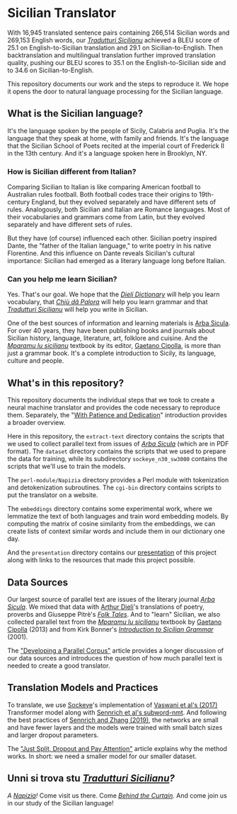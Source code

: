 # Sicilian Translator

With 16,945 translated sentence pairs containing 266,514 Sicilian words and 269,153 English words, our [_Tradutturi Sicilianu_](https://translate.napizia.com/) achieved a BLEU score of 25.1 on English-to-Sicilian translation and 29.1 on Sicilian-to-English.  Then backtranslation and multilingual translation further improved translation quality, pushing our BLEU scores to 35.1 on the English-to-Sicilian side and to 34.6 on Sicilian-to-English.

This repository documents our work and the steps to reproduce it.  We hope it opens the door to natural language processing for the Sicilian language.


##  What is the Sicilian language?

It's the language spoken by the people of Sicily, Calabria and Puglia.  It's the language that they speak at home, with family and friends.  It's the language that the Sicilian School of Poets recited at the imperial court of Frederick II in the 13th century.  And it's a language spoken here in Brooklyn, NY.

###  How is Sicilian different from Italian?

Comparing Sicilian to Italian is like comparing American football to Australian rules football. Both football codes trace their origins to 19th-century England, but they evolved separately and have different sets of rules. Analogously, both Sicilian and Italian are Romance languages. Most of their vocabularies and grammars come from Latin, but they evolved separately and have different sets of rules.

But they have (of course) influenced each other.  Sicilian poetry inspired Dante, the "father of the Italian language," to write poetry in his native Florentine.  And this influence on Dante reveals Sicilian's cultural importance:  Sicilian had emerged as a literary language long before Italian.

###  Can you help me learn Sicilian?

Yes.  That's our goal.  We hope that the [_Dieli Dictionary_](https://www.napizia.com/cgi-bin/sicilian.pl) will help you learn vocabulary, that [_Chiù dâ Palora_](https://www.napizia.com/cgi-bin/cchiu-da-palora.pl) will help you learn grammar and that [_Tradutturi Sicilianu_](https://translate.napizia.com/) will help you write in Sicilian.

One of the best sources of information and learning materials is [Arba Sicula](http://www.arbasicula.org/).  For over 40 years, they have been publishing books and journals about Sicilian history, language, literature, art, folklore and cuisine. And the [_Mparamu lu sicilianu_](http://www.arbasicula.org/LegasOnlineStore.html#!/26-Learn-Sicilian-Mparamu-lu-sicilianu-by-Gaetano-Cipolla/p/82865121/category=0) textbook by its editor, [Gaetano Cipolla](https://en.wikipedia.org/wiki/Gaetano_Cipolla), is more than just a grammar book.  It's a complete introduction to Sicily, its language, culture and people.


##  What's in this repository?

This repository documents the individual steps that we took to create a neural machine translator and provides the code necessary to reproduce them.  Separately, the "[With Patience and Dedication](https://www.doviak.net/pages/ml-sicilian/index.shtml)" introduction provides a broader overview.

Here in this repository, the `extract-text` directory contains the scripts that we used to collect parallel text from issues of [_Arba Sicula_](http://www.arbasicula.org/) (which are in PDF format).  The `dataset` directory contains the scripts that we used to prepare the data for training, while its subdirectory `sockeye_n30_sw3000` contains the scripts that we'll use to train the models.

The `perl-module/Napizia` directory provides a Perl module with tokenization and detokenization subroutines.  The `cgi-bin` directory contains scripts to put the translator on a website.

The `embeddings` directory contains some experimental work, where we lemmatize the text of both languages and train word embedding models.  By computing the matrix of cosine similarity from the embeddings, we can create lists of context similar words and include them in our dictionary one day.

And the `presentation` directory contains our [presentation](presentation/Sicilian-Translator.pdf) of this project along with links to the resources that made this project possible.


##  Data Sources

Our largest source of parallel text are issues of the literary journal [_Arba Sicula_](http://www.arbasicula.org/).  We mixed that data with [Arthur Dieli](http://www.dieli.net/)'s translations of poetry, proverbs and Giuseppe Pitrè's [_Folk Tales_](https://scn.wikipedia.org/wiki/F%C3%A0uli,_nueddi_e_cunti_pupulari_siciliani).  And to "learn" Sicilian, we also collected parallel text from the [_Mparamu lu sicilianu_](http://www.arbasicula.org/LegasOnlineStore.html#!/26-Learn-Sicilian-Mparamu-lu-sicilianu-by-Gaetano-Cipolla/p/82865121/category=0) textbook by [Gaetano Cipolla](https://en.wikipedia.org/wiki/Gaetano_Cipolla) (2013) and from Kirk Bonner's [_Introduction to Sicilian Grammar_](http://www.arbasicula.org/LegasOnlineStore.html#!/28-An-Introduction-to-Sicilian-Grammar-by-J-K-Kirk-Bonner-Edited-by-Gaetano-Cipolla/p/82865123/category=0) (2001).

The ["Developing a Parallel Corpus"](https://www.doviak.net/pages/ml-sicilian/ml-scn_p03.shtml) article provides a longer discussion of our data sources and introduces the question of how much parallel text is needed to create a good translator.


##  Translation Models and Practices

To translate, we use [Sockeye](https://awslabs.github.io/sockeye/)'s implementation of [Vaswani et al's (2017)](https://arxiv.org/abs/1706.03762) Transformer model along with [Sennrich et al's subword-nmt](https://github.com/rsennrich/subword-nmt).  And following the best practices of [Sennrich and Zhang (2019)](https://arxiv.org/abs/1905.11901), the networks are small and have fewer layers and the models were trained with small batch sizes and larger dropout parameters.

The ["Just Split, Dropout and Pay Attention"](https://www.doviak.net/pages/ml-sicilian/ml-scn_p05.shtml) article explains why the method works.  In short:  we need a smaller model for our smaller dataset.


##  Unni si trova stu [_Tradutturi Sicilianu_](https://translate.napizia.com/)_?_

_A_ [_Napizia_](https://www.napizia.com/)_!_  Come visit us there.  Come [_Behind the Curtain_](https://translate.napizia.com/cgi-bin/darreri.pl).  And come join us in our study of the Sicilian language!
